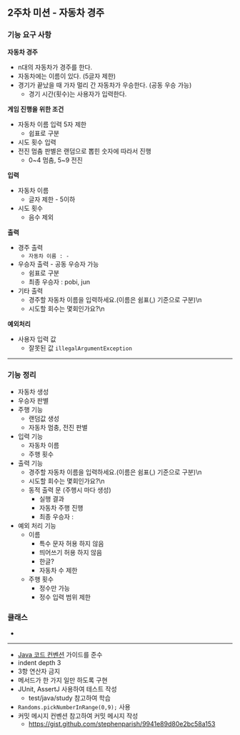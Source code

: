 ## 2주차 미션 - 자동차 경주
### 기능 요구 사항
**자동차 경주**
  * n대의 자동차가 경주를 한다.
  * 자동차에는 이름이 있다. (5글자 제한)
  * 경기가 끝났을 때 가자 멀리 간 자동차가 우승한다. (공동 우승 가능)
    * 경기 시간(횟수)는 사용자가 입력한다.

**게임 진행을 위한 조건**
* 자동차 이름 입력 5자 제한
  * 쉽표로 구분
* 시도 횟수 입력
* 전진 멈춤 판별은 랜덤으로 뽑힌 숫자에 따라서 진행
  * 0~4 멈춤, 5~9 전진

**입력**
- 자동차 이름
  - 글자 제한 - 5이하
- 시도 횟수
  - 음수 제외

**출력**
* 경주 출력
    * `자동차 이름 : -`
* 우승자 출력 - 공동 우승자 가능
    * 쉼표로 구분
    * 최종 우승자 : pobi, jun
* 기타 출력
  * 경주할 자동차 이름을 입력하세요.(이름은 쉼표(,) 기준으로 구분)\n
  * 시도할 회수는 몇회인가요?\n

**예외처리**
* 사용자 입력 값
  * 잘못된 값 `illegalArgumentException`

---
### 기능 정리

- 자동차 생성
- 우승자 판별
- 주행 기능
  - 랜덤값 생성
  - 자동차 멈충, 전진 판별
- 입력 기능
  - 자동차 이름
  - 주행 횟수
- 출력 기능
  - 경주할 자동차 이름을 입력하세요.(이름은 쉼표(,) 기준으로 구분)\n
  - 시도할 회수는 몇회인가요?\n
  - 동적 출력 문 (주행시 마다 생성)
    - 실행 결과
    - 자동차 주행 진행
    - 최종 우승자 : 
- 예외 처리 기능
  - 이름
    - 특수 문자 허용 하지 않음
    - 띄어쓰기 허용 하지 않음
    - 한글?
    - 자동차 수 제한
  - 주행 횟수
    - 정수만 가능
    - 정수 입력 범위 제한

### 클래스

- 


---
- [Java 코드 컨벤션](https://github.com/woowacourse/woowacourse-docs/tree/main/styleguide/java) 가이드를 준수
- indent depth 3
- 3항 연산자 금지
- 메서드가 한 가지 일만 하도록 구현
- JUnit, AssertJ 사용하여 테스트 작성
  - test/java/study 참고하여 학습
- `Randoms.pickNumberInRange(0,9);` 사용
- 커밋 메시지 컨벤션 참고하여 커밋 메시지 작성
  - https://gist.github.com/stephenparish/9941e89d80e2bc58a153
